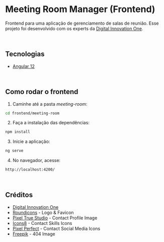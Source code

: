 # Meeting Room Manager (Frontend)

Frontend para uma aplicação de gerenciamento de salas de reunião. Esse projeto foi desenvolvido com os experts da [Digital Innovation One](https://digitalinnovation.one/).


&nbsp;
## Tecnologias

* [Angular 12](https://angular.io/docs)


&nbsp;

## Como rodar o frontend
1. Caminhe até a pasta *meeting-room*:
```sh
cd frontend/meeting-room
```
2. Faça a instalação das dependências:
```sh
npm install
```
3. Inicie a aplicação:
```sh
ng serve
```
4. No navegador, acesse:
```sh
http://localhost:4200/
```


&nbsp;
## Créditos
* [Digital Innovation One](https://digitalinnovation.one/)
* [Roundicons](https://www.flaticon.com/authors/roundicons) - Logo & Favicon
* [Pixel True Studio](https://pixeltruedesigns.gumroad.com/?recommended_by=library) - Contact Profile Image
* [Icons8](https://icons8.com/) - Contact Skills Icons
* [Pixel Perfect](https://www.flaticon.com/authors/pixel-perfect) - Contact Social Media Icons
* [Freepik](https://br.freepik.com/home) - 404 Image
